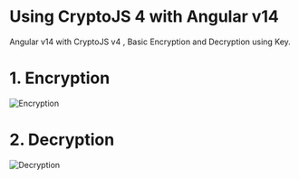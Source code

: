# Using CryptoJS 4 with Angular v14
Angular v14 with CryptoJS v4 , Basic Encryption and Decryption using Key.


# 1. Encryption
![Encryption](https://github.com/pranaigiri/angular-cryptojs4/assets/102620441/72263ea8-60e8-4af1-8bad-4e0b6e90599f)



# 2. Decryption
![Decryption](https://github.com/pranaigiri/angular-cryptojs4/assets/102620441/697a13ca-19d2-467b-935f-b68c425600bd)
